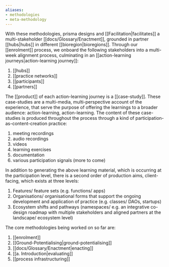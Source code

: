```yaml
---
aliases:
- methodologies
- meta-methodology
---
```


With these methodologies, prisma designs and [[Facilitation|facilitates]] a multi-stakeholder [[docs/Glossary/Enactment]], grounded in partner [[hubs|hubs]] in different [[bioregion|bioregions]]. Through our [[enrolment]] process, we onboard the following stakeholders into a multi-week alignment process, culminating in an [[action-learning journeys|action-learning journey]]:

1. [[hubs]]
2. [[practice networks]]
3. [[participants]]
4. [[partners]]

The [[product]] of each action-learning journey is a [[case-study]]. These case-studies are a multi-media, multi-perspective account of the experience, that serve the purpose of offering the learnings to a broader audience: action-learning, action-learning. The content of these case-studies is produced throughout the process through a kind of participation-as-content-creation practice:

1. meeting recordings
2. audio recordings
3. videos
4. learning exercises
5. documentation
6. various participation signals (more to come)

In addition to generating the above learning material, which is occurring at the participation level, there is a second order of production aims, client-facing, which exists at three levels:

1. Features/ feature sets (e.g. functions/ apps)
2. Organisations/ organisational forms that support the ongoing development and application of practice (e.g. classes/ DAOs, startups)
3. Ecosystem shifts and pathways (namespaces/ e.g. an integrative co-design roadmap with multiple stakeholders and aligned partners at the landscape/ ecosystem level)

The core methodologies being worked on so far are:

1. [[enrolment]]
2. [[Ground-Potentialising|ground-potentialising]]
3. [[docs/Glossary/Enactment|enacting]]
4. [[a. Introduction|evaluating]]
5. [[process infrastructuring]]